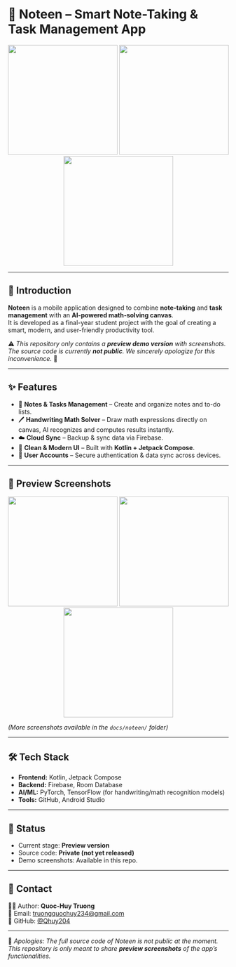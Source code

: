 # 📝 Noteen – Smart Note-Taking & Task Management App

<p align="center">
  <img src="docs/noteen/ui1.png" width="250"/>
  <img src="docs/noteen/ui2.png" width="250"/>
  <img src="docs/noteen/ui3.png" width="250"/>
</p>

---

## 📌 Introduction
**Noteen** is a mobile application designed to combine **note-taking** and **task management** with an **AI-powered math-solving canvas**.  
It is developed as a final-year student project with the goal of creating a smart, modern, and user-friendly productivity tool.  

⚠️ *This repository only contains a **preview demo version** with screenshots. The source code is currently **not public**. We sincerely apologize for this inconvenience.* 🙏  

---

## ✨ Features
- 📒 **Notes & Tasks Management** – Create and organize notes and to-do lists.  
- 🖊️ **Handwriting Math Solver** – Draw math expressions directly on canvas, AI recognizes and computes results instantly.  
- ☁️ **Cloud Sync** – Backup & sync data via Firebase.  
- 🎨 **Clean & Modern UI** – Built with **Kotlin + Jetpack Compose**.  
- 🔐 **User Accounts** – Secure authentication & data sync across devices.  

---

## 📱 Preview Screenshots

<p align="center">
  <img src="docs/noteen/ui1.png" width="250"/>
  <img src="docs/noteen/ui2.png" width="250"/>
  <img src="docs/noteen/ui3.png" width="250"/>
</p>

*(More screenshots available in the `docs/noteen/` folder)*

---

## 🛠️ Tech Stack
- **Frontend:** Kotlin, Jetpack Compose  
- **Backend:** Firebase, Room Database  
- **AI/ML:** PyTorch, TensorFlow (for handwriting/math recognition models)  
- **Tools:** GitHub, Android Studio  

---

## 🚀 Status
- Current stage: **Preview version**  
- Source code: **Private (not yet released)**  
- Demo screenshots: Available in this repo.  

---

## 📧 Contact
👨‍💻 Author: **Quoc-Huy Truong**  
📩 Email: [truongquochuy234@gmail.com](mailto:truongquochuy234@gmail.com)  
🐙 GitHub: [@Qhuy204](https://github.com/Qhuy204)  

---

🙏 *Apologies: The full source code of Noteen is not public at the moment. This repository is only meant to share **preview screenshots** of the app’s functionalities.*  
